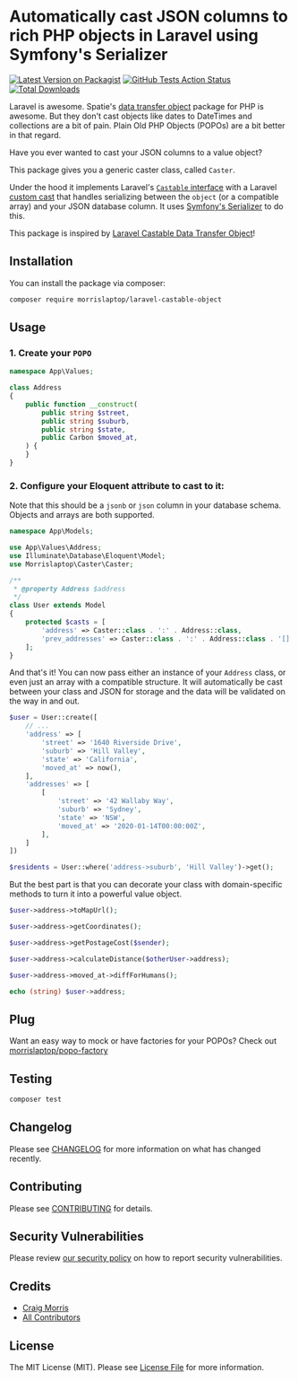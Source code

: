 # Automatically cast JSON columns to rich PHP objects in Laravel using Symfony's Serializer

[![Latest Version on Packagist](https://img.shields.io/packagist/v/morrislaptop/laravel-castable-object.svg?style=flat-square)](https://packagist.org/packages/morrislaptop/laravel-castable-object)
[![GitHub Tests Action Status](https://img.shields.io/github/workflow/status/morrislaptop/laravel-castable-object/Tests?label=tests)](https://github.com/morrislaptop/laravel-castable-object/actions?query=workflow%3ATests+branch%3Amaster)
[![Total Downloads](https://img.shields.io/packagist/dt/morrislaptop/laravel-castable-object.svg?style=flat-square)](https://packagist.org/packages/morrislaptop/laravel-castable-object)

Laravel is awesome. Spatie's [data transfer object](https://github.com/spatie/data-transfer-object) package for PHP is awesome. But they don't cast objects like dates to DateTimes and collections are a bit of pain. Plain Old PHP Objects (POPOs) are a bit better in that regard. 

Have you ever wanted to cast your JSON columns to a value object?

This package gives you a generic caster class, called `Caster`.

Under the hood it implements Laravel's [`Castable` interface](https://laravel.com/docs/8.x/eloquent-mutators#castables) with a Laravel [custom cast](https://laravel.com/docs/8.x/eloquent-mutators#custom-casts) that handles serializing between the `object` (or a compatible array) and your JSON database column. It uses [Symfony's Serializer](https://symfony.com/doc/current/components/serializer.html) to do this.

This package is inspired by [Laravel Castable Data Transfer Object](https://github.com/jessarcher/laravel-castable-data-transfer-object)!


## Installation

You can install the package via composer:

```bash
composer require morrislaptop/laravel-castable-object
```

## Usage

### 1. Create your `POPO`

``` php
namespace App\Values;

class Address
{
    public function __construct(
        public string $street,
        public string $suburb,
        public string $state,
        public Carbon $moved_at,
    ) {
    }
}
```

### 2. Configure your Eloquent attribute to cast to it:

Note that this should be a `jsonb` or `json` column in your database schema. Objects and arrays are both supported.

```php
namespace App\Models;

use App\Values\Address;
use Illuminate\Database\Eloquent\Model;
use Morrislaptop\Caster\Caster;

/**
 * @property Address $address
 */
class User extends Model
{
    protected $casts = [
        'address' => Caster::class . ':' . Address::class,
        'prev_addresses' => Caster::class . ':' . Address::class . '[]',
    ];
}
```

And that's it! You can now pass either an instance of your `Address` class, or even just an array with a compatible structure. It will automatically be cast between your class and JSON for storage and the data will be validated on the way in and out.

```php
$user = User::create([
    // ...
    'address' => [
        'street' => '1640 Riverside Drive',
        'suburb' => 'Hill Valley',
        'state' => 'California',
        'moved_at' => now(),
    ],
    'addresses' => [
        [
            'street' => '42 Wallaby Way',
            'suburb' => 'Sydney',
            'state' => 'NSW',
            'moved_at' => '2020-01-14T00:00:00Z',
        ],
    ]
])

$residents = User::where('address->suburb', 'Hill Valley')->get();
```

But the best part is that you can decorate your class with domain-specific methods to turn it into a powerful value object.

```php
$user->address->toMapUrl();

$user->address->getCoordinates();

$user->address->getPostageCost($sender);

$user->address->calculateDistance($otherUser->address);

$user->address->moved_at->diffForHumans();

echo (string) $user->address;
```

## Plug

Want an easy way to mock or have factories for your POPOs? Check out [morrislaptop/popo-factory](https://github.com/morrislaptop/popo-factory)

## Testing

```bash
composer test
```

## Changelog

Please see [CHANGELOG](CHANGELOG.md) for more information on what has changed recently.

## Contributing

Please see [CONTRIBUTING](.github/CONTRIBUTING.md) for details.

## Security Vulnerabilities

Please review [our security policy](../../security/policy) on how to report security vulnerabilities.

## Credits

- [Craig Morris](https://github.com/morrislaptop)
- [All Contributors](../../contributors)

## License

The MIT License (MIT). Please see [License File](LICENSE.md) for more information.
